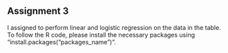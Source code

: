 ## Assignment 3
I assigned to perform linear and logistic regression on the data in the table. 
To follow the R code,  please install the necessary packages using “install.packages(“packages_name”)”.
